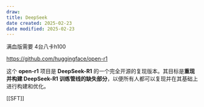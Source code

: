 ```yaml
---
draw:
title: DeepSeek
date created: 2025-02-23
date modified: 2025-02-23
---
```


满血版需要 4台八卡h100

https://github.com/huggingface/open-r1

这个 **open-r1** 项目是 **DeepSeek-R1** 的一个完全开源的复现版本。其目标是**重现并构建 DeepSeek-R1 训练管线的缺失部分**，以便所有人都可以复现并在其基础上进行构建和优化。

[[SFT]]
